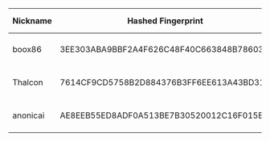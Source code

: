 | Nickname |  Hashed Fingerprint	| Or Addresses | Contact | Running | Flags | Last Seen | First Seen | Last Restarted | Advertised Bandwidth | Platform | Version | Version Status | Recommended Version | Verified hostnames | Exit policy |
|---|---|---|---|---|---|---|---|---|---|---|---|---|---|---|---|
|boox86 | 3EE303ABA9BBF2A4F626C48F40C663848B786038 | ["217.84.147.3:9001"] | N/A | true | Running, V2Dir, Valid | 2025-09-29 05:00:00 | 2025-09-29 05:00:00 | 2025-09-29 04:27:47 | 0 | Tor 0.4.8.10 on Linux | 0.4.8.10 | recommended | true | ["pd9549303.dip0.t-ipconnect.de"] | ["reject *:*"]|
|Thalcon | 7614CF9CD5758B2D884376B3FF6EE613A43BD31D | ["162.19.169.173:9100","[2001:41d0:700:6cad::]:9100"] | Thalcon3@protonmail.com | true | Running, V2Dir, Valid | 2025-09-29 05:00:00 | 2025-09-29 05:00:00 | 2025-09-29 04:41:15 | 0 | Tor 0.4.8.16 on Linux | 0.4.8.16 | recommended | true | ["ns3222312.ip-162-19-169.eu"] | ["reject *:*"]|
|anonicai | AE8EEB55ED8ADF0A513BE7B30520012C16F015EC | ["111.248.237.106:443"] | N/A | false | Running, Valid | 2025-09-29 02:00:00 | 2025-09-29 02:00:00 | 2025-09-29 04:22:56 | 0 | Tor 0.4.8.18 on Linux | 0.4.8.18 | recommended | true | ["111-248-237-106.dynamic-ip.hinet.net"] | ["reject *:*"]|
